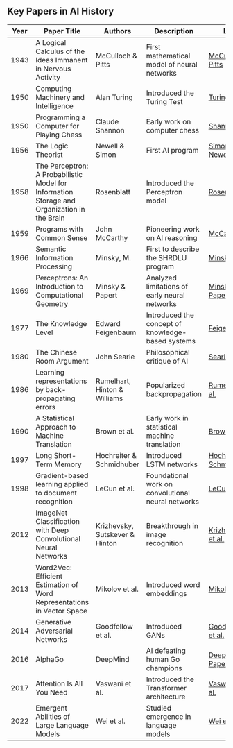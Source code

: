 ## Key Papers in AI History

| Year | Paper Title | Authors | Description | Link |
|------|-------------|---------|-------------|------|
| 1943 | A Logical Calculus of the Ideas Immanent in Nervous Activity | McCulloch & Pitts | First mathematical model of neural networks | [McCulloch & Pitts](https://doi.org/10.1007/BF02478259) |
| 1950 | Computing Machinery and Intelligence | Alan Turing | Introduced the Turing Test | [Turing](https://academic.oup.com/mind/article/LIX/236/433/986238) |
| 1950 | Programming a Computer for Playing Chess | Claude Shannon | Early work on computer chess | [Shannon](https://vision.unipv.it/IA1/ProgrammingaComputerforPlayingChess.pdf) |
| 1956 | The Logic Theorist | Newell & Simon | First AI program | [Simon & Newell](https://en.wikipedia.org/wiki/Logic_Theorist) |
| 1958 | The Perceptron: A Probabilistic Model for Information Storage and Organization in the Brain | Rosenblatt | Introduced the Perceptron model | [Rosenblatt](https://psycnet.apa.org/record/1959-09865-001) |
| 1959 | Programs with Common Sense | John McCarthy | Pioneering work on AI reasoning | [McCarthy](https://www.cs.cornell.edu/home/selman/cs672/readings/mccarthy.pdf) |
| 1966 | Semantic Information Processing | Minsky, M. | First to describe the SHRDLU program | [Minsky](https://dspace.mit.edu/handle/1721.1/6390) |
| 1969 | Perceptrons: An Introduction to Computational Geometry | Minsky & Papert | Analyzed limitations of early neural networks | [Minsky & Papert](https://en.wikipedia.org/wiki/Perceptrons_(book)) |
| 1977 | The Knowledge Level | Edward Feigenbaum | Introduced the concept of knowledge-based systems | [Feigenbaum](https://www.sciencedirect.com/science/article/abs/pii/0004370282900143) |
| 1980 | The Chinese Room Argument | John Searle | Philosophical critique of AI | [Searle](https://doi.org/10.1093/mind/LXXXIX.355.420) |
| 1986 | Learning representations by back-propagating errors | Rumelhart, Hinton & Williams | Popularized backpropagation | [Rumelhart et al.](https://www.nature.com/articles/323533a0) |
| 1990 | A Statistical Approach to Machine Translation | Brown et al. | Early work in statistical machine translation | [Brown et al.](https://aclanthology.org/J90-2002.pdf) |
| 1997 | Long Short-Term Memory | Hochreiter & Schmidhuber | Introduced LSTM networks | [Hochreiter & Schmidhuber](https://www.bioinf.jku.at/publications/older/2604.pdf) |
| 1998 | Gradient-based learning applied to document recognition | LeCun et al. | Foundational work on convolutional neural networks | [LeCun et al.](http://yann.lecun.com/exdb/publis/pdf/lecun-98.pdf) |
| 2012 | ImageNet Classification with Deep Convolutional Neural Networks | Krizhevsky, Sutskever & Hinton | Breakthrough in image recognition | [Krizhevsky et al.](https://papers.nips.cc/paper/2012/file/c399862d3b9d6b76c8436e924a68c45b-Paper.pdf) |
| 2013 | Word2Vec: Efficient Estimation of Word Representations in Vector Space | Mikolov et al. | Introduced word embeddings | [Mikolov et al.](https://arxiv.org/pdf/1301.3781) |
| 2014 | Generative Adversarial Networks | Goodfellow et al. | Introduced GANs | [Goodfellow et al.](https://arxiv.org/abs/1406.2661) |
| 2016 | AlphaGo | DeepMind | AI defeating human Go champions | [DeepMind Paper](https://www.nature.com/articles/nature16961) |
| 2017 | Attention Is All You Need | Vaswani et al. | Introduced the Transformer architecture | [Vaswani et al.](https://arxiv.org/abs/1706.03762) |
| 2022 | Emergent Abilities of Large Language Models | Wei et al. | Studied emergence in language models | [Wei et al.](https://arxiv.org/abs/2206.07682) |
